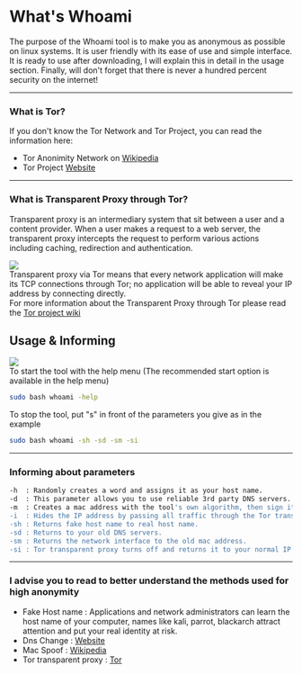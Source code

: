 # What's Whoami
The purpose of the Whoami tool is to make you as anonymous as possible on linux systems. It is user friendly with its ease of use and simple interface. It is ready to use after downloading, I will explain this in detail in the usage section. Finally, will don't forget that there is never a hundred percent security on the internet!

---
### What is Tor?

If you don't know the Tor Network and Tor Project, you can read the information here: </br>
- Tor Anonimity Network on [Wikipedia](https://en.wikipedia.org/wiki/Tor_%28anonymity_network%29) </br>
- Tor Project [Website](https://www.torproject.org/) </br>
---
### What is Transparent Proxy through Tor?

Transparent proxy is an intermediary system that sit between a user and a content provider. When a user makes a request to a web server, the transparent proxy intercepts the request to perform various actions including caching, redirection and authentication.

![](https://media.giphy.com/media/TKXJZGa1idG0EL16gc/giphy.gif) </br>
 Transparent proxy via Tor means that every network application will make its TCP connections through Tor; no application will be able to reveal your IP address by connecting directly. </br>
 For more information about the Transparent Proxy through Tor please read the [Tor project wiki](https://trac.torproject.org/projects/tor/wiki/doc/TransparentProxy) </br>
 
 ## Usage & Informing
 ![](https://media.giphy.com/media/J1oAfnRHh4QAdTPTbq/giphy.gif)  </br>
 To start the tool with the help menu (The recommended start option is available in the help menu)  </br>
 ```bash
 sudo bash whoami -help 
 ```
 To stop the tool, put "s" in front of the parameters you give as in the example  </br>
 ```bash
 sudo bash whoami -sh -sd -sm -si
 ```
 ---
 ### Informing about parameters
  ```bash
  -h  : Randomly creates a word and assigns it as your host name.
  -d  : This parameter allows you to use reliable 3rd party DNS servers.
  -m  : Creates a mac address with the tool's own algorithm, then sign it and assigns it to the network interface as a mac address.
  -i  : Hides the IP address by passing all traffic through the Tor transparent proxy.
  -sh : Returns fake host name to real host name.
  -sd : Returns to your old DNS servers.
  -sm : Returns the network interface to the old mac address.
  -si : Tor transparent proxy turns off and returns it to your normal IP address.
  ```
 ---
 ### I advise you to read to better understand the methods used for high anonymity
 * Fake Host name : Applications and network administrators can learn the host name of your computer, names like kali, parrot, blackarch attract attention and put your real identity at risk. </br> 
 * Dns Change : [Website](https://www.howtogeek.com/167239/7-reasons-to-use-a-third-party-dns-service/)
 * Mac Spoof : [Wikipedia](https://en.wikipedia.org/wiki/MAC_spoofing)
 * Tor transparent proxy : [Tor](https://github.com/OmerrDogann/Whoami/new/master#what-is-tor)
